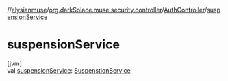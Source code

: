 //[elysianmuse](../../../index.md)/[org.darkSolace.muse.security.controller](../index.md)/[AuthController](index.md)/[suspensionService](suspension-service.md)

# suspensionService

[jvm]\
val [suspensionService](suspension-service.md): [SuspenstionService](../../org.darkSolace.muse.user.service/-suspenstion-service/index.md)
